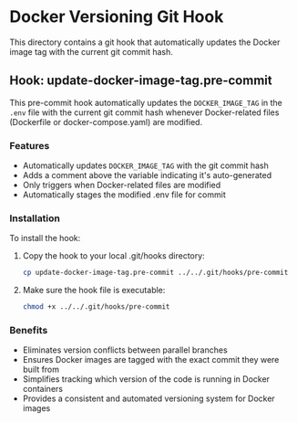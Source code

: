 # Docker Versioning Git Hook

This directory contains a git hook that automatically updates the Docker image tag with the current git commit hash.

## Hook: update-docker-image-tag.pre-commit

This pre-commit hook automatically updates the `DOCKER_IMAGE_TAG` in the `.env` file with the current git commit hash whenever Docker-related files (Dockerfile or docker-compose.yaml) are modified.

### Features

- Automatically updates `DOCKER_IMAGE_TAG` with the git commit hash
- Adds a comment above the variable indicating it's auto-generated
- Only triggers when Docker-related files are modified
- Automatically stages the modified .env file for commit

### Installation

To install the hook:

1. Copy the hook to your local .git/hooks directory:
   ```bash
   cp update-docker-image-tag.pre-commit ../../.git/hooks/pre-commit
   ```

2. Make sure the hook file is executable:
   ```bash
   chmod +x ../../.git/hooks/pre-commit
   ```

### Benefits

- Eliminates version conflicts between parallel branches
- Ensures Docker images are tagged with the exact commit they were built from
- Simplifies tracking which version of the code is running in Docker containers
- Provides a consistent and automated versioning system for Docker images